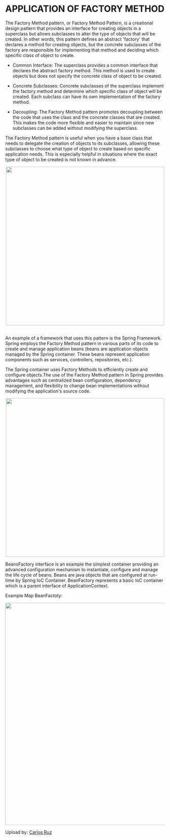 # APPLICATION OF FACTORY METHOD
The Factory Method pattern, or Factory Method Pattern, is a creational design pattern that provides an interface for creating objects in a superclass but allows subclasses to alter the type of objects that will be created. In other words, this pattern defines an abstract 'factory' that declares a method for creating objects, but the concrete subclasses of the factory are responsible for implementing that method and deciding which specific class of object to create.

-	Common Interface: The superclass provides a common interface that declares the abstract factory method. This method is used to create objects but does not specify the concrete class of object to be created.

-	Concrete Subclasses: Concrete subclasses of the superclass implement the factory method and determine which specific class of object will be created. Each subclass can have its own implementation of the factory method.

-	Decoupling: The Factory Method pattern promotes decoupling between the code that uses the class and the concrete classes that are created. This makes the code more flexible and easier to maintain since new subclasses can be added without modifying the superclass.
  
The Factory Method pattern is useful when you have a base class that needs to delegate the creation of objects to its subclasses, allowing these subclasses to choose what type of object to create based on specific application needs. This is especially helpful in situations where the exact type of object to be created is not known in advance.

<div id="imgFM" align="center">
  <img src="https://www.oscarblancarteblog.com/wp-content/uploads/2018/12/factory-method-diagram1.png" width="500px"/> 
</div>
<br>
 
An example of a framework that uses this pattern is the Spring Framework. Spring employs the Factory Method pattern in various parts of its code to create and manage application beans (beans are application objects managed by the Spring container. These beans represent application components such as services, controllers, repositories, etc.). 

The Spring container uses Factory Methods to efficiently create and configure objects.The use of the Factory Method pattern in Spring provides advantages such as centralized bean configuration, dependency management, and flexibility to change bean implementations without modifying the application's source code.

<div id="imgSF" align="center">
  <img src="https://programaenlinea.net/wp-content/uploads/2019/11/spring-framework.png" width="500px"/> 
</div>


BeansFactory interface is an example the simplest container providing an advanced configuration mechanism to instantiate, configure and manage the life cycle of beans. Beans are java objects that are configured at run-time by Spring IoC Container. BeanFactory represents a basic IoC container which is a parent interface of ApplicationContext.

Example Map BeanFactoty: 


<div id="imgBFM" align="center">
  <img src="https://media.geeksforgeeks.org/wp-content/uploads/20210702121645/m3.png" width="700px"/> 
</div>



Upload by: [Carlos Ruz](https://github.com/XxCharlyRuzxX)




